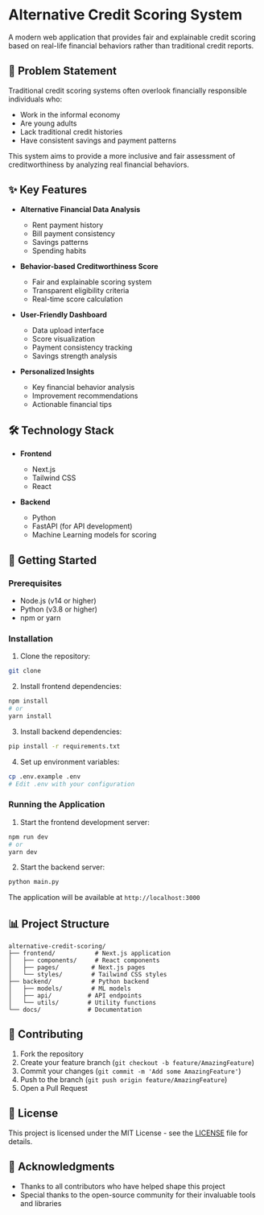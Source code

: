 # Alternative Credit Scoring System

A modern web application that provides fair and explainable credit scoring based on real-life financial behaviors rather than traditional credit reports.

## 🎯 Problem Statement

Traditional credit scoring systems often overlook financially responsible individuals who:

- Work in the informal economy
- Are young adults
- Lack traditional credit histories
- Have consistent savings and payment patterns

This system aims to provide a more inclusive and fair assessment of creditworthiness by analyzing real financial behaviors.

## ✨ Key Features

- **Alternative Financial Data Analysis**

  - Rent payment history
  - Bill payment consistency
  - Savings patterns
  - Spending habits

- **Behavior-based Creditworthiness Score**

  - Fair and explainable scoring system
  - Transparent eligibility criteria
  - Real-time score calculation

- **User-Friendly Dashboard**

  - Data upload interface
  - Score visualization
  - Payment consistency tracking
  - Savings strength analysis

- **Personalized Insights**
  - Key financial behavior analysis
  - Improvement recommendations
  - Actionable financial tips

## 🛠️ Technology Stack

- **Frontend**

  - Next.js
  - Tailwind CSS
  - React

- **Backend**
  - Python
  - FastAPI (for API development)
  - Machine Learning models for scoring

## 🚀 Getting Started

### Prerequisites

- Node.js (v14 or higher)
- Python (v3.8 or higher)
- npm or yarn

### Installation

1. Clone the repository:

```bash
git clone
```

2. Install frontend dependencies:

```bash
npm install
# or
yarn install
```

3. Install backend dependencies:

```bash
pip install -r requirements.txt
```

4. Set up environment variables:

```bash
cp .env.example .env
# Edit .env with your configuration
```

### Running the Application

1. Start the frontend development server:

```bash
npm run dev
# or
yarn dev
```

2. Start the backend server:

```bash
python main.py
```

The application will be available at `http://localhost:3000`

## 📊 Project Structure

```
alternative-credit-scoring/
├── frontend/           # Next.js application
│   ├── components/     # React components
│   ├── pages/         # Next.js pages
│   └── styles/        # Tailwind CSS styles
├── backend/           # Python backend
│   ├── models/        # ML models
│   ├── api/          # API endpoints
│   └── utils/        # Utility functions
└── docs/             # Documentation
```

## 🤝 Contributing

1. Fork the repository
2. Create your feature branch (`git checkout -b feature/AmazingFeature`)
3. Commit your changes (`git commit -m 'Add some AmazingFeature'`)
4. Push to the branch (`git push origin feature/AmazingFeature`)
5. Open a Pull Request

## 📝 License

This project is licensed under the MIT License - see the [LICENSE](LICENSE) file for details.

## 🙏 Acknowledgments

- Thanks to all contributors who have helped shape this project
- Special thanks to the open-source community for their invaluable tools and libraries
